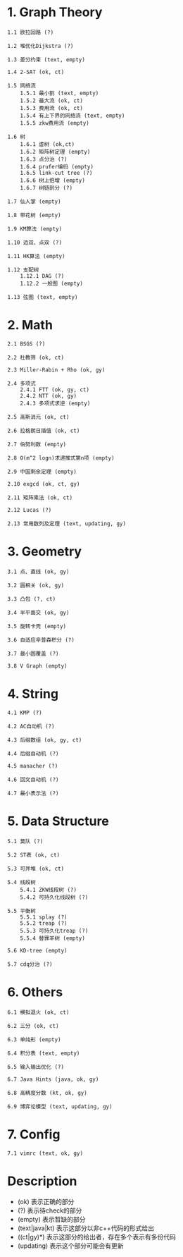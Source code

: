 # 1. Graph Theory #

    1.1 欧拉回路 (?)

    1.2 堆优化Dijkstra (?)

    1.3 差分约束 (text, empty)

    1.4 2-SAT (ok, ct)

    1.5 网络流
        1.5.1 最小割 (text, empty)
        1.5.2 最大流 (ok, ct)
        1.5.3 费用流 (ok, ct)
        1.5.4 有上下界的网络流 (text, empty)
        1.5.5 zkw费用流 (empty)

    1.6 树
        1.6.1 虚树 (ok,ct)
        1.6.2 矩阵树定理 (empty)
        1.6.3 点分治 (?)
        1.6.4 prufer编码 (empty)
        1.6.5 link-cut tree (?)
        1.6.6 树上倍增 (empty)
        1.6.7 树链剖分 (?)

    1.7 仙人掌 (empty)

    1.8 带花树 (empty)

    1.9 KM算法 (empty)

    1.10 边双、点双 (?)

    1.11 HK算法 (empty)

    1.12 支配树
        1.12.1 DAG (?)
        1.12.2 一般图 (empty)

    1.13 弦图 (text, empty)

# 2. Math #

    2.1 BSGS (?)

    2.2 杜教筛 (ok, ct)

    2.3 Miller-Rabin + Rho (ok, gy)

    2.4 多项式
        2.4.1 FTT (ok, gy, ct)
        2.4.2 NTT (ok, gy)
        2.4.3 多项式求逆 (empty)

    2.5 高斯消元 (ok, ct)

    2.6 拉格朗日插值 (ok, ct)

    2.7 伯努利数 (empty)

    2.8 O(m^2 logn)求递推式第n项 (empty)

    2.9 中国剩余定理 (empty)

    2.10 exgcd (ok, ct, gy)

    2.11 矩阵乘法 (ok, ct)
    
    2.12 Lucas (?)
    
    2.13 常用数列及定理 (text, updating, gy)

# 3. Geometry #

    3.1 点、直线 (ok, gy)

    3.2 圆相关 (ok, gy)

    3.3 凸包 (?, ct)

    3.4 半平面交 (ok, gy)

    3.5 旋转卡壳 (empty)

    3.6 自适应辛普森积分 (?)

    3.7 最小圆覆盖 (?)
    
    3.8 V Graph (empty)

# 4. String #

    4.1 KMP (?)

    4.2 AC自动机 (?)

    4.3 后缀数组 (ok, gy, ct)

    4.4 后缀自动机 (?)

    4.5 manacher (?)

    4.6 回文自动机 (?)

    4.7 最小表示法 (?)

# 5. Data Structure #

    5.1 莫队 (?)

    5.2 ST表 (ok, ct)

    5.3 可并堆 (ok, ct)

    5.4 线段树
        5.4.1 ZKW线段树 (?)
        5.4.2 可持久化线段树 (?)

    5.5 平衡树
        5.5.1 splay (?)
        5.5.2 treap (?)
        5.5.3 可持久化treap (?)
        5.5.4 替罪羊树 (empty)

    5.6 KD-tree (empty)

    5.7 cdq分治 (?)

# 6. Others #

    6.1 模拟退火 (ok, ct)

    6.2 三分 (ok, ct)

    6.3 单纯形 (empty)

    6.4 积分表 (text, empty)

    6.5 输入输出优化 (?)

    6.7 Java Hints (java, ok, gy)

    6.8 高精度分数 (kt, ok, gy)
    
    6.9 博弈论模型 (text, updating, gy)

# 7. Config #

    7.1 vimrc (text, ok, gy)


# Description #
* (ok) 表示正确的部分
* (\?) 表示待check的部分
* (empty) 表示暂缺的部分
* (text|java|kt) 表示这部分以非c++代码的形式给出
* ((ct|gy)*) 表示这部分的给出者，存在多个表示有多份代码
* (updating) 表示这个部分可能会有更新

